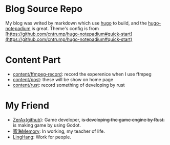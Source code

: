 # Blog Source Repo
My blog was writed by markdown which use [hugo](https://github.com/gohugoio/hugo) to build, and the [hugo-notepadium](https://github.com/cntrump/hugo-notepadium) is great. Theme's config is from [https://github.com/cntrump/hugo-notepadium#quick-start](https://github.com/cntrump/hugo-notepadium#quick-start)

# Content Part
- [content/ffmpeg-record](content/ffmpeg-record): record the experenice when I use ffmpeg
- [content/post](content/post): these will be show on home page
- [content/rust](content/rust): record something of developing by rust

# My Friend
- [ZerAx](https://gitee.com/ZerAx)([github](https://github.com/Weiipad)): Game developer, ~~is developing the game engine by Rust.~~ is making game by using Godot.
- [家海Memory](https://gitee.com/jiahai-memory): In working, my teacher of life.
- [LingHang](https://gitee.com/LingHan_Flander): Work for people.
